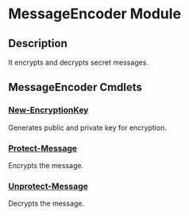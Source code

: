 # MessageEncoder Module

## Description
It encrypts and decrypts secret messages.

[\\]: # (END DESCRIPTION)

## MessageEncoder Cmdlets

### [New-EncryptionKey](New-EncryptionKey.md)
Generates public and private key for encryption.

### [Protect-Message](Protect-Message.md)
Encrypts the message.

### [Unprotect-Message](Unprotect-Message.md)
Decrypts the message.

[\\]: # (END CMDLETS)

[\\]: # (Generated by PSDocsGenerator)
[\\]: # (https://github.com/akotu235/PSDocsGenerator)
